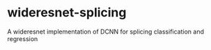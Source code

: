 # wideresnet-splicing
A wideresnet implementation of DCNN for splicing classification and regression
